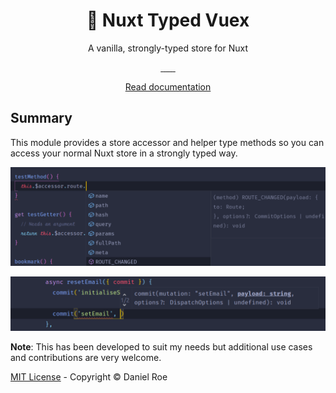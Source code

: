 <h1 align="center" >🏦 Nuxt Typed Vuex</h1>
<p align="center">A vanilla, strongly-typed store for Nuxt</p>

<p align="center">
<a href="https://david-dm.org/danielroe/nuxt-typed-vuex">
    <img alt="" src="https://david-dm.org/danielroe/nuxt-typed-vuex/status.svg?style=flat-square">
</a>
<a href="https://standardjs.com">
    <img alt="" src="https://img.shields.io/badge/code_style-standard-brightgreen.svg?style=flat-square">
</a>
<a href="https://npmjs.com/package/nuxt-typed-vuex">
    <img alt="" src="https://img.shields.io/npm/v/nuxt-typed-vuex/latest.svg?style=flat-square">
</a>
<a href="https://bundlephobia.com/result?p=nuxt-typed-vuex">
    <img alt="" src="https://flat.badgen.net/bundlephobia/minzip/nuxt-typed-vuex">
</a>
<a href="https://lgtm.com/projects/g/danielroe/nuxt-typed-vuex">
    <img alt="" src="https://flat.badgen.net/lgtm/alerts/g/danielroe/nuxt-typed-vuex">
</a>
<a href="https://lgtm.com/projects/g/danielroe/nuxt-typed-vuex">
    <img alt="" src="https://flat.badgen.net/lgtm/grade/g/danielroe/nuxt-typed-vuex">
</a>

<a href="https://npmjs.com/package/nuxt-typed-vuex">
    <img alt="" src="https://img.shields.io/npm/dt/nuxt-typed-vuex.svg?style=flat-square">
</a>
</p>

<p align="center">
<a href="https://nuxt-typed-vuex.danielcroe.com">Read documentation</a>
</p>

## Summary

This module provides a store accessor and helper type methods so you can access your normal Nuxt store in a strongly typed way.

![Image showing autocomplete on this.$accessor](./docs/images/screenshot1.png)

![Image showing autocomplete on commit within store](./docs/images/screenshot2.png)

**Note**: This has been developed to suit my needs but additional use cases and contributions are very welcome.

[MIT License](./LICENSE) - Copyright &copy; Daniel Roe
